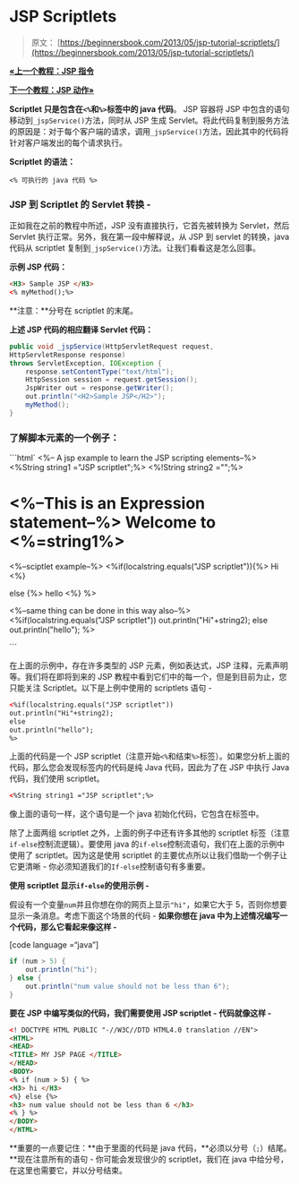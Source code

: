 # JSP Scriptlets

> 原文： [https://beginnersbook.com/2013/05/jsp-tutorial-scriptlets/](https://beginnersbook.com/2013/05/jsp-tutorial-scriptlets/)

[**«上一个教程：JSP 指令**](https://beginnersbook.com/2013/05/jsp-tutorial-directives/)

[**下一个教程：JSP 动作»**](https://beginnersbook.com/2013/06/jsp-tutorial-actions/)

**Scriptlet 只是包含在`<%`和`%>`标签中的 java 代码**。 JSP 容器将 JSP 中包含的语句移动到`_jspService()`方法，同时从 JSP 生成 Servlet。将此代码复制到服务方法的原因是：对于每个客户端的请求，调用`_jspService()`方法，因此其中的代码将针对客户端发出的每个请求执行。

**Scriptlet 的语法：**

`<% 可执行的 java 代码 %>`

### JSP 到 Scriptlet 的 Servlet 转换 -

正如我在之前的教程中所述，JSP 没有直接执行，它首先被转换为 Servlet，然后 Servlet 执行正常。另外，我在第一段中解释说，从 JSP 到 servlet 的转换，java 代码从 scriptlet 复制到`_jspService()`方法。让我们看看这是怎么回事。

**示例 JSP 代码：**

```html
<H3> Sample JSP </H3>
<% myMethod();%>
```
            

**注意：**分号在 scriptlet 的末尾。

**上述 JSP 代码的相应翻译 Servlet 代码：**

```java
public void _jspService(HttpServletRequest request,
HttpServletResponse response)
throws ServletException, IOException {
    response.setContentType("text/html");
    HttpSession session = request.getSession();
    JspWriter out = response.getWriter();
    out.println("<H2>Sample JSP</H2>");
    myMethod();
}
```

### **了解脚本元素的一个例子：**

```html`
<%– A jsp example to learn the JSP scripting elements–%>
<%String string1 ="JSP scriptlet";%>
<%!String string2 ="";%>
<html>
<head>
<title> JSP page: Welcome </title>
</head>
<body>
<h1>
<%–This is an Expression statement–%>
Welcome to <%=string1%>
</h1>

<%–sciptlet example–%>
<%if(localstring.equals("JSP scriptlet")){%>
Hi
<%}

else {%>
hello
<%} %>

<%–same thing can be done in this way also–%>
<%if(localstring.equals("JSP scriptlet"))
out.println("Hi"+string2);
else
out.println("hello");
%>
</body>
</html>
```

在上面的示例中，存在许多类型的 JSP 元素，例如表达式，JSP 注释，元素声明等。我们将在即将到来的 JSP 教程中看到它们中的每一个，但是到目前为止，您只能关注 Scriptlet。以下是上例中使用的 scriptlets 语句 -

```html
<%if(localstring.equals("JSP scriptlet"))
out.println("Hi"+string2);
else
out.println("hello");
%>
```

上面的代码是一个 JSP scriptlet（注意开始`<%`和结束`%>`标签）。如果您分析上面的代码，那么您会发现标签内的代码是纯 Java 代码，因此为了在 JSP 中执行 Java 代码，我们使用 scriptlet。

```html
<%String string1 ="JSP scriptlet";%>
```

像上面的语句一样，这个语句是一个 java 初始化代码，它包含在标签中。

除了上面两组 scriptlet 之外，上面的例子中还有许多其他的 scriptlet 标签（注意`if-else`控制流逻辑）。要使用 java 的`if-else`控制流语句，我们在上面的示例中使用了 scriptlet。因为这是使用 scriptlet 的主要优点所以让我们借助一个例子让它更清晰 - 你必须知道我们的`If-else`控制语句有多重要。

**使用 scriptlet 显示`if-else`的使用示例 -**

假设有一个变量`num`并且你想在你的网页上显示`"hi"`，如果它大于 5，否则你想要显示一条消息。考虑下面这个场景的代码 -
**如果你想在 java 中为上述情况编写一个代码，那么它看起来像这样 -**

[code language =“java”]
```java
if (num > 5) {
    out.println("hi");  
} else {
    out.println("num value should not be less than 6");
}
```

**要在 JSP 中编写类似的代码，我们需要使用 JSP scriptlet - 代码就像这样 -**

```html
<! DOCTYPE HTML PUBLIC "-//W3C//DTD HTML4.0 translation //EN">
<HTML>
<HEAD>
<TITLE> MY JSP PAGE </TITLE>
</HEAD>
<BODY>
<% if (num > 5) { %>
<H3> hi </H3>
<%} else {%>
<h3> num value should not be less than 6 </h3>
<% } %>
</BODY>
</HTML>
```

**重要的一点要记住：**由于里面的代码是 java 代码，**必须以分号（`;`）结尾。**现在注意所有的语句 - 你可能会发现很少的 scriptlet，我们在 java 中给分号，在这里也需要它，并以分号结束。
